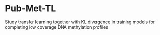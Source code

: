 # Pub-Met-TL
Study transfer learning together with KL divergence in training models for completing low coverage DNA methylation profiles
